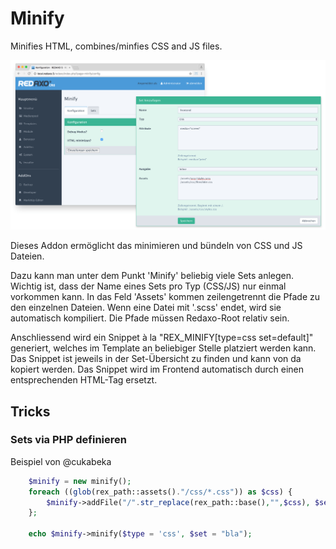 # Minify

Minifies HTML, combines/minfies CSS and JS files.

![Screenshot](https://raw.githubusercontent.com/FriendsOfREDAXO/minify/assets/minify_01.png)

Dieses Addon ermöglicht das minimieren und bündeln von CSS und JS Dateien.

Dazu kann man unter dem Punkt 'Minify' beliebig viele Sets anlegen. Wichtig ist, dass der Name eines Sets pro Typ (CSS/JS) nur einmal vorkommen kann. In das Feld 'Assets' kommen zeilengetrennt die Pfade zu den einzelnen Dateien. Wenn eine Datei mit '.scss' endet, wird sie automatisch kompiliert. Die Pfade müssen Redaxo-Root relativ sein.

Anschliessend wird ein Snippet à la "REX_MINIFY[type=css set=default]" generiert, welches im Template an beliebiger Stelle platziert werden kann. Das Snippet ist jeweils in der Set-Übersicht zu finden und kann von da kopiert werden. Das Snippet wird im Frontend automatisch durch einen entsprechenden HTML-Tag ersetzt.

## Tricks

### Sets via PHP definieren

Beispiel von @cukabeka

```php
	$minify = new minify();
	foreach ((glob(rex_path::assets()."/css/*.css")) as $css) {
		$minify->addFile("/".str_replace(rex_path::base(),"",$css), $set = "bla");
	};
	
	echo $minify->minify($type = 'css', $set = "bla");
```
